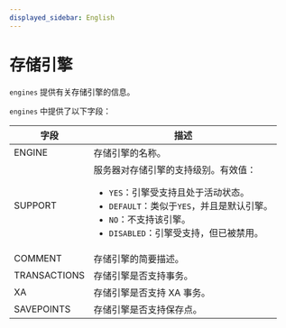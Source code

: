 ```yaml
---
displayed_sidebar: English
---
```


# 存储引擎

`engines` 提供有关存储引擎的信息。

`engines` 中提供了以下字段：

| **字段**    | **描述**                                              |
| ------------ | ------------------------------------------------------------ |
| ENGINE       | 存储引擎的名称。                              |
| SUPPORT      | 服务器对存储引擎的支持级别。有效值：<ul><li>`YES`：引擎受支持且处于活动状态。</li><li>`DEFAULT`：类似于`YES`，并且是默认引擎。</li><li>`NO`：不支持该引擎。</li><li>`DISABLED`：引擎受支持，但已被禁用。</li></ul> |
| COMMENT      | 存储引擎的简要描述。                   |
| TRANSACTIONS | 存储引擎是否支持事务。            |
| XA           | 存储引擎是否支持 XA 事务。         |
| SAVEPOINTS   | 存储引擎是否支持保存点。              |
